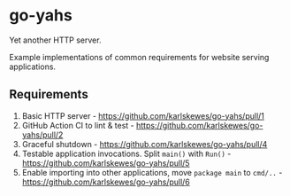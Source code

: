 # go-yahs

Yet another HTTP server.

Example implementations of common requirements for website serving applications.

## Requirements

1. Basic HTTP server - https://github.com/karlskewes/go-yahs/pull/1
1. GitHub Action CI to lint & test - https://github.com/karlskewes/go-yahs/pull/2
1. Graceful shutdown - https://github.com/karlskewes/go-yahs/pull/4
1. Testable application invocations. Split `main()` with `Run()` - https://github.com/karlskewes/go-yahs/pull/5
1. Enable importing into other applications, move `package main` to `cmd/..` - https://github.com/karlskewes/go-yahs/pull/6
